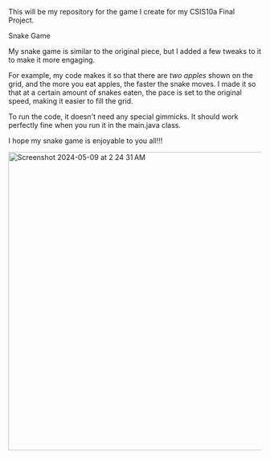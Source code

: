 This will be my repository for the game I create for my CSIS10a Final Project.

Snake Game 

My snake game is similar to the original piece, but I added a few tweaks to it to make it more engaging.

For example, my code makes it so that there are _two apples_ shown on the grid, and the more you eat apples,
the faster the snake moves. I made it so that at a certain amount of snakes eaten, the pace is set to the 
original speed, making it easier to fill the grid.

To run the code, it doesn't need any special gimmicks. It should work perfectly fine when you run it in the main.java class.

I hope my snake game is enjoyable to you all!!!


<img width="594" alt="Screenshot 2024-05-09 at 2 24 31 AM" src="https://github.com/rdelacruz8356/snakeGame/assets/157554594/9833c6a7-c529-4eb4-beb0-f7fd4250ea32">

